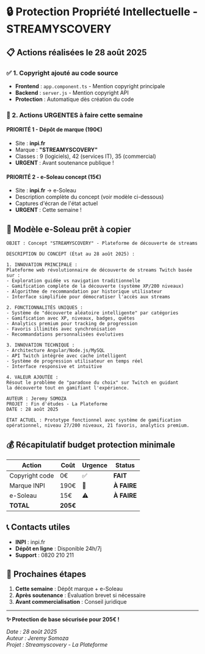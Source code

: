 # 🔒 Protection Propriété Intellectuelle - STREAMYSCOVERY

## 📋 Actions réalisées le 28 août 2025

### ✅ 1. Copyright ajouté au code source
- **Frontend** : `app.component.ts` - Mention copyright principale
- **Backend** : `server.js` - Mention copyright API
- **Protection** : Automatique dès création du code

### 🚨 2. Actions URGENTES à faire cette semaine

#### **PRIORITÉ 1 - Dépôt de marque (190€)**
- Site : **inpi.fr**
- Marque : **"STREAMYSCOVERY"**
- Classes : 9 (logiciels), 42 (services IT), 35 (commercial)
- **URGENT** : Avant soutenance publique !

#### **PRIORITÉ 2 - e-Soleau concept (15€)**
- Site : **inpi.fr** → e-Soleau
- Description complète du concept (voir modèle ci-dessous)
- Captures d'écran de l'état actuel
- **URGENT** : Cette semaine !

## 📝 Modèle e-Soleau prêt à copier

```
OBJET : Concept "STREAMYSCOVERY" - Plateforme de découverte de streams

DESCRIPTION DU CONCEPT (État au 28 août 2025) :

1. INNOVATION PRINCIPALE :
Plateforme web révolutionnaire de découverte de streams Twitch basée sur :
- Exploration guidée vs navigation traditionnelle
- Gamification complète de la découverte (système XP/200 niveaux)
- Algorithme de recommandation par historique utilisateur
- Interface simplifiée pour démocratiser l'accès aux streams

2. FONCTIONNALITÉS UNIQUES :
- Système de "découverte aléatoire intelligente" par catégories
- Gamification avec XP, niveaux, badges, quêtes
- Analytics premium pour tracking de progression
- Favoris illimités avec synchronisation
- Recommandations personnalisées évolutives

3. INNOVATION TECHNIQUE :
- Architecture Angular/Node.js/MySQL
- API Twitch intégrée avec cache intelligent
- Système de progression utilisateur en temps réel
- Interface responsive et intuitive

4. VALEUR AJOUTÉE :
Résout le problème de "paradoxe du choix" sur Twitch en guidant 
la découverte tout en gamifiant l'expérience.

AUTEUR : Jeremy SOMOZA
PROJET : Fin d'études - La Plateforme
DATE : 28 août 2025

ÉTAT ACTUEL : Prototype fonctionnel avec système de gamification 
opérationnel, niveau 27/200 niveaux, 21 favoris, analytics premium.
```

## 💰 Récapitulatif budget protection minimale

| Action | Coût | Urgence | Status |
|--------|------|---------|--------|
| Copyright code | 0€ | ✅ | **FAIT** |
| Marque INPI | 190€ | 🚨 | **À FAIRE** |
| e-Soleau | 15€ | ⚠️ | **À FAIRE** |
| **TOTAL** | **205€** | | |

## 📞 Contacts utiles

- **INPI** : inpi.fr
- **Dépôt en ligne** : Disponible 24h/7j
- **Support** : 0820 210 211

## 🎯 Prochaines étapes

1. **Cette semaine** : Dépôt marque + e-Soleau
2. **Après soutenance** : Évaluation brevet si nécessaire
3. **Avant commercialisation** : Conseil juridique

---

**✨ Protection de base sécurisée pour 205€ !**

*Date : 28 août 2025*  
*Auteur : Jeremy Somoza*  
*Projet : Streamyscovery - La Plateforme*
